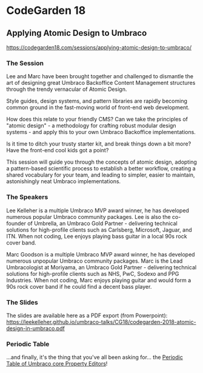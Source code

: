 # CodeGarden 18

## Applying Atomic Design to Umbraco

<https://codegarden18.com/sessions/applying-atomic-design-to-umbraco/>


### The Session

Lee and Marc have been brought together and challenged to dismantle the art of designing great Umbraco Backoffice Content Management structures through the trendy vernacular of Atomic Design.

Style guides, design systems, and pattern libraries are rapidly becoming common ground in the fast-moving world of front-end web development.

How does this relate to your friendly CMS? Can we take the principles of "atomic design" - a methodology for crafting robust modular design systems - and apply this to your own Umbraco Backoffice implementations.

Is it time to ditch your trusty starter kit, and break things down a bit more? Have the front-end cool kids got a point?

This session will guide you through the concepts of atomic design, adopting a pattern-based scientific process to establish a better workflow, creating a shared vocabulary for your team, and leading to simpler, easier to maintain, astonishingly neat Umbraco implementations.


### The Speakers

Lee Kelleher is a multiple Umbraco MVP award winner, he has developed numerous popular Umbraco community packages. Lee is also the co-founder of Umbrella, an Umbraco Gold Partner - delivering technical solutions for high-profile clients such as Carlsberg, Microsoft, Jaguar, and ITN. When not coding, Lee enjoys playing bass guitar in a local 90s rock cover band. 

Marc Goodson is a multiple Umbraco MVP award winner, he has developed numerous unpopular Umbraco community packages. Marc is the Lead Umbracologist at Moriyama, an Umbraco Gold Partner - delivering technical solutions for high-profile clients such as NHS, PwC, Sodexo and PPG Industries. When not coding, Marc enjoys playing guitar and would form a 90s rock cover band if he could find a decent bass player.


### The Slides

The slides are available here as a PDF export (from Powerpoint): <https://leekelleher.github.io/umbraco-talks/CG18/codegarden-2018-atomic-design-in-umbraco.pdf>

### Periodic Table

...and finally, it's the thing that you've all been asking for... the [Periodic Table of Umbraco core Property Editors](https://leekelleher.github.io/umbraco-talks/CG18/periodic-table.html)!
